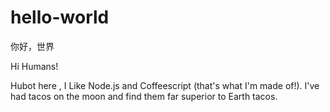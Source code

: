 # hello-world
你好，世界

Hi Humans!

Hubot here , I Like Node.js and Coffeescript (that's what I'm made of!).
I've had tacos on the moon and find them far superior to Earth tacos.
